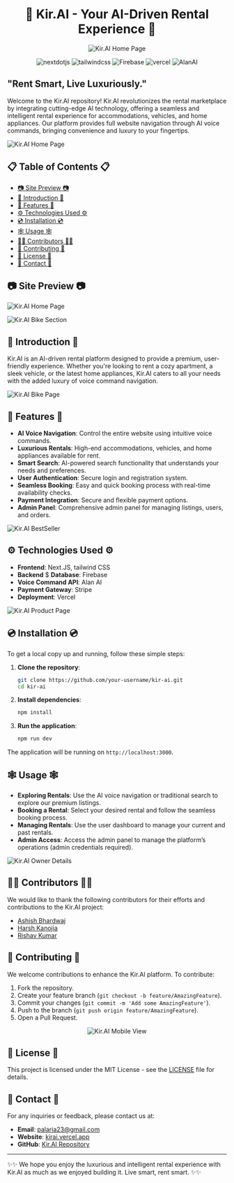 <div align="center">

# 🤖 Kir.AI - Your AI-Driven Rental Experience 🤖 

![Kir.AI Home Page](/images/main_landing_gif.gif)


<div align="center">
    <img src="https://img.shields.io/badge/-Next_JS-black?style=for-the-badge&logoColor=white&logo=nextdotjs&color=000000" alt="nextdotjs" />
    <img src="https://img.shields.io/badge/-Tailwind_CSS-black?style=for-the-badge&logoColor=white&logo=tailwindcss&color=06B6D4" alt="tailwindcss" />
    <img src="https://img.shields.io/badge/-Firebase-black?style=for-the-badge&logoColor=white&logo=firebase&color=DD2C00" alt="Firebase" />
    <img src="https://img.shields.io/badge/-Vercel-black?style=for-the-badge&logoColor=white&logo=vercel&color=000000" alt="vercel" />
    <img src="https://img.shields.io/badge/-Alan_AI-black?style=for-the-badge&logoColor=white&logo=airbrake&color=18BFFF" alt="AlanAI" />

  </div>

</div>

## **"Rent Smart, Live Luxuriously."**

Welcome to the Kir.AI repository! Kir.AI revolutionizes the rental marketplace by integrating cutting-edge AI technology, offering a seamless and intelligent rental experience for accommodations, vehicles, and home appliances. Our platform provides full website navigation through AI voice commands, bringing convenience and luxury to your fingertips.

![Kir.AI Home Page](/images/ss_home.png)

## 📋 Table of Contents 📋

- [📷 Site Preview 📷](#-site-preview-)
- [🐙 Introduction 🐙](#-introduction-)
- [🔋 Features 🔋](#-features-)
- [⚙️ Technologies Used ⚙️](#-technologies-used-)
- [💿 Installation 💿](#-installation-)
- [🕸️ Usage 🕸️](#-usage-)
- [👨‍🎓 Contributors 👨‍🎓](#👨-contributors-👨)
- [🚀 Contributing 🚀](#-contributing-)
- [📜 License 📜](#-license-)
- [🔗 Contact 🔗](#-contact-)

## 📷 Site Preview 📷

![Kir.AI Home Page](/images/main_loading_gif.gif)
<!-- ![Kir.AI Bike Section](/images/ss_bikes.png) -->
![Kir.AI Bike Section](/images/main_category_gif.gif)


## 🐙 Introduction 🐙

Kir.AI is an AI-driven rental platform designed to provide a premium, user-friendly experience. Whether you're looking to rent a cozy apartment, a sleek vehicle, or the latest home appliances, Kir.AI caters to all your needs with the added luxury of voice command navigation.

![Kir.AI Bike Page](/images/ss_bikepage.png)



## 🔋 Features 🔋

- **AI Voice Navigation**: Control the entire website using intuitive voice commands.
- **Luxurious Rentals**: High-end accommodations, vehicles, and home appliances available for rent.
- **Smart Search**: AI-powered search functionality that understands your needs and preferences.
- **User Authentication**: Secure login and registration system.
- **Seamless Booking**: Easy and quick booking process with real-time availability checks.
- **Payment Integration**: Secure and flexible payment options.
- **Admin Panel**: Comprehensive admin panel for managing listings, users, and orders.

![Kir.AI BestSeller](/images/ss_bestseller.png)


## ⚙️ Technologies Used ⚙️

- **Frontend**: Next.JS, tailwind CSS
- **Backend** $ **Database**: Firebase
- **Voice Command API**: Alan AI
- **Payment Gateway**: Stripe
- **Deployment**: Vercel

![Kir.AI Product Page](/images/ss_productpage.png)


## 💿 Installation 💿 

To get a local copy up and running, follow these simple steps:

1. **Clone the repository**:
    ```bash
    git clone https://github.com/your-username/kir-ai.git
    cd kir-ai
    ```

2. **Install dependencies**:
    ```bash
    npm install
    ```

4. **Run the application**:
    ```bash
    npm run dev
    ```

The application will be running on `http://localhost:3000`.

## 🕸️ Usage 🕸️

- **Exploring Rentals**: Use the AI voice navigation or traditional search to explore our premium listings.
- **Booking a Rental**: Select your desired rental and follow the seamless booking process.
- **Managing Rentals**: Use the user dashboard to manage your current and past rentals.
- **Admin Access**: Access the admin panel to manage the platform’s operations (admin credentials required).

![Kir.AI Owner Details](/images/ss_ownerdetail.png)

## 👨‍🎓 Contributors 👨‍🎓

We would like to thank the following contributors for their efforts and contributions to the Kir.AI project:

- [Ashish Bhardwaj](https://github.com/ashish5433)
- [Harsh Kanojia](https://github.com/Eyesnatcher-coder)
- [Rishav Kumar](https://github.com/RockingRishav)

## 🚀 Contributing 🚀

We welcome contributions to enhance the Kir.AI platform. To contribute:

1. Fork the repository.
2. Create your feature branch (`git checkout -b feature/AmazingFeature`).
3. Commit your changes (`git commit -m 'Add some AmazingFeature'`).
4. Push to the branch (`git push origin feature/AmazingFeature`).
5. Open a Pull Request.
<div align="center">

![Kir.AI Mobile View](/images/ss_mobile.png)
</div>



## 📜 License 📜

This project is licensed under the MIT License - see the [LICENSE](/License) file for details.

## 🔗 Contact 🔗

For any inquiries or feedback, please contact us at:

- **Email**: palaria23@gmail.com
- **Website**: [kirai.vercel.app](kirai.vercel.app)
- **GitHub**: [Kir.AI Repository](https://github.com/Milind-Palaria/kir.ai)

---

✨✨ We hope you enjoy the luxurious and intelligent rental experience with Kir.AI as much as we enjoyed building it. Live smart, rent smart. ✨✨